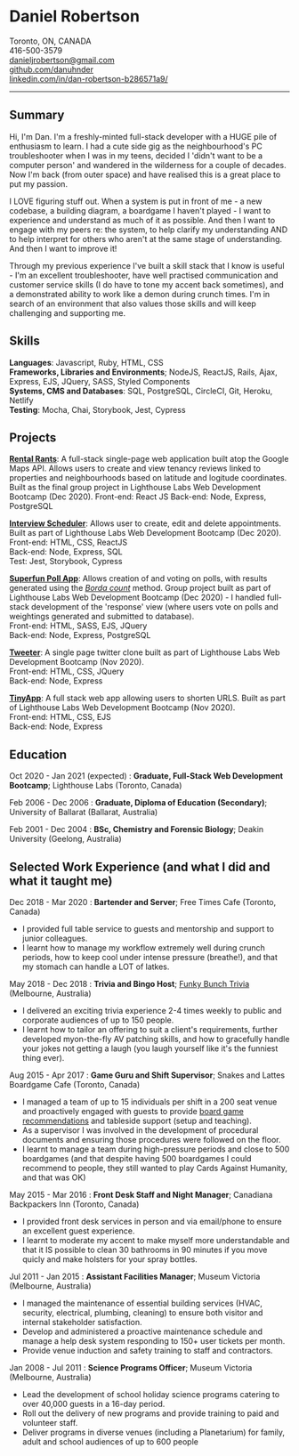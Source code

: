 Daniel Robertson
============


Toronto, ON, CANADA  
416-500-3579  
danieljrobertson@gmail.com    
[github.com/danuhnder](https://github.com/danuhnder)  
[linkedin.com/in/dan-robertson-b286571a9/](linkedin.com/in/dan-robertson-b286571a9/)  

 ---

Summary
-------

Hi, I'm Dan. I'm a freshly-minted full-stack developer with a HUGE pile of enthusiasm to learn. I had a cute side gig as the neighbourhood's PC troubleshooter when I was in my teens, decided I 'didn't want to be a computer person' and wandered in the wilderness for a couple of decades. Now I'm back (from outer space) and have realised this is a great place to put my passion. 

I LOVE figuring stuff out. When a system is put in front of me - a new codebase, a building diagram, a boardgame I haven't played - I want to experience and understand as much of it as possible. And then I want to engage with my peers re: the system, to help clarify my understanding AND to help interpret for others who aren't at the same stage of understanding. And then I want to improve it!   

Through my previous experience I've built a skill stack that I know is useful - I'm an excellent troubleshooter, have well practised communication and customer service skills (I do have to tone my accent back sometimes), and a demonstrated ability to work like a demon during crunch times. I'm in search of an environment that also values those skills and will keep challenging and supporting me. 


Skills
------

**Languages**: Javascript, Ruby, HTML, CSS      
**Frameworks, Libraries and Environments**; NodeJS, ReactJS, Rails, Ajax, Express, EJS, JQuery, SASS, Styled Components     
**Systems, CMS and Databases**: SQL, PostgreSQL, CircleCI, Git, Heroku, Netlify      
**Testing**: Mocha, Chai, Storybook, Jest, Cypress


Projects
--------

[**Rental Rants**](https://github.com/danuhnder/lighthouse_final): A full-stack single-page web application built atop the Google Maps API. Allows users to create and view tenancy reviews linked to properties and neighbourhoods based on latitude and logitude coordinates. Built as the final group project in Lighthouse Labs Web Development Bootcamp (Dec 2020).
Front-end: React JS
Back-end: Node, Express, PostgreSQL


[**Interview Scheduler**](https://github.com/danuhnder/scheduler): Allows user to create, edit and delete appointments. Built as part of Lighthouse Labs Web Development Bootcamp (Dec 2020).      
Front-end: HTML, CSS, ReactJS                                                       
Back-end: Node, Express, SQL                                                
Test: Jest, Storybook, Cypress                                              

[**Superfun Poll App**](https://github.com/gybubest/midterm): Allows creation of and voting on polls, with results generated using the [*Borda count*](https://en.wikipedia.org/wiki/Borda_count) method. Group project built as part of Lighthouse Labs Web Development Bootcamp (Dec 2020) - I handled full-stack development of the 'response' view (where users vote on polls and weightings generated and submitted to database).        
Front-end: HTML, SASS, EJS, JQuery                    
Back-end: Node, Express, PostgreSQL
    

[**Tweeter**](https://github.com/danuhnder/tweeter): A single page twitter clone built as part of Lighthouse Labs Web Development Bootcamp (Nov 2020).   
Front-end: HTML, CSS, JQuery      
Back-end: Node, Express


[**TinyApp**](https://github.com/danuhnder/tweeter): A full stack web app allowing users to shorten URLS. Built as part of Lighthouse Labs Web Development Bootcamp (Nov 2020).        
Front-end: HTML, CSS, EJS   
Back-end: Node, Express
    


Education
---------

Oct 2020 - Jan 2021 (expected)
:   **Graduate, Full-Stack Web Development Bootcamp**; Lighthouse Labs (Toronto, Canada)

Feb 2006 - Dec 2006 
:   **Graduate, Diploma of Education (Secondary)**; University of Ballarat (Ballarat, Australia)
    
Feb 2001 - Dec 2004
:   **BSc, Chemistry and Forensic Biology**; Deakin University (Geelong, Australia)
 



Selected Work Experience (and what I did and what it taught me) 
----------

Dec 2018 - Mar 2020
:   **Bartender and Server**; Free Times Cafe (Toronto, Canada) 
- I provided full table service to guests and mentorship and support to junior colleagues.
- I learnt how to manage my workflow extremely well during crunch periods, how to keep cool under intense pressure (breathe!), and that my stomach can handle a LOT of latkes.

May 2018 - Dec 2018
:   **Trivia and Bingo Host**; [Funky Bunch Trivia](https://www.funkybunch.com.au/) (Melbourne, Australia)
- I delivered an exciting trivia experience 2-4 times weekly to public and corporate audiences of up to 150 people.
- I learnt how to tailor an offering to suit a client's requirements, further developed myon-the-fly AV patching skills, and how to gracefully handle your jokes not getting a laugh (you laugh yourself like it's the funniest thing ever).

Aug 2015 - Apr 2017
:   **Game Guru and Shift Supervisor**; Snakes and Lattes Boardgame Cafe (Toronto, Canada)
- I managed a team of up to 15 individuals per shift in a 200 seat venue and proactively engaged with guests to provide [board game recommendations](https://www.youtube.com/watch?v=fBYuajpFdrI) and tableside support (setup and teaching).
- As a supervisor I was involved in the development of procedural documents and ensuring those procedures were followed on the floor.
- I learnt to manage a team during high-pressure periods and close to 500 boardgames (and that despite having 500 boardgames I could recommend to people, they still wanted to play Cards Against Humanity, and that was OK)

May 2015 - Mar 2016
:   **Front Desk Staff and Night Manager**; Canadiana Backpackers Inn (Toronto, Canada)
- I provided front desk services in person and via email/phone to ensure an excellent guest experience.
- I learnt to moderate my accent to make myself more understandable and that it IS possible to clean 30 bathrooms in 90 minutes if you move quicly and make holsters for your spray bottles. 

Jul 2011 - Jan 2015
:   **Assistant Facilities Manager**; Museum Victoria (Melbourne, Australia)
- I managed the maintenance of essential building services (HVAC, security, electrical, plumbing, cleaning) to ensure both visitor and internal stakeholder satisfaction. 
- Develop and administered a proactive maintenance schedule and manage a help desk system responding to 150+ user tickets per month.
- Provide venue induction and safety training to staff and contractors.

Jan 2008 - Jul 2011
:   **Science Programs Officer**; Museum Victoria (Melbourne, Australia)
- Lead the development of school holiday science programs catering to over 40,000 guests in a 16-day period.
- Roll out the delivery of new programs and provide training to paid and volunteer staff.
- Deliver programs in diverse venues (including a Planetarium) for family, adult and school audiences of up to 600 people 

